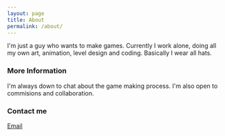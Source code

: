 ```yaml
---
layout: page
title: About
permalink: /about/
---
```


I'm just a guy who wants to make games. Currently I work alone, doing all my own art, animation, level design and coding.
Basically I wear all hats.

### More Information

I'm always down to chat about the game making process. I'm also open to commisions and collaboration. 

### Contact me

[Email](mailto:emmett.shatley@gmail.com)
